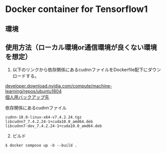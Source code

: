 # Docker container for Tensorflow1

## 環境

## 使用方法（ローカル環境or通信環境が良くない環境を想定）

1. 以下のリンクから依存関係にあるcudnnファイルをDockerfile配下にダウンロードする。

[developer.download.nvidia.com/compute/machine-learning/repos/ubuntu1804](https://developer.download.nvidia.com/compute/machine-learning/repos/ubuntu1804/x86_64/)  
[個人用バックアップ先](https://drive.google.com/drive/folders/1zbMdOlB4cEUiF27gfYc5dFcMZKoCskfm?usp=sharing)

依存関係にあるcudnnファイル
```
cudnn-10.0-linux-x64-v7.4.2.24.tgz
libcudnn7_7.4.2.24-1+cuda10.0_amd64.deb
libcudnn7-dev_7.4.2.24-1+cuda10.0_amd64.deb
```

2. ビルド

```
$ docker compose up -b --build .
```
